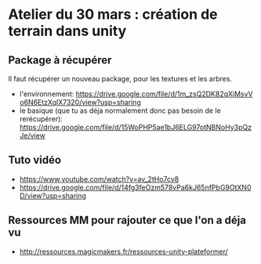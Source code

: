 # Atelier du 30 mars : création de terrain dans unity

## Package à récupérer

Il faut récupérer un nouveau package, pour les textures et les arbres.
- l'environnement: https://drive.google.com/file/d/1m_zsQ2DK82qXjMsvVo6N6EtzXqlX7320/view?usp=sharing
- le basique (que tu as déja normalement donc pas besoin de le rerécupérer): https://drive.google.com/file/d/15WoPHP5ae1bJ6ELG97otNBNoHy3pQzJe/view

## Tuto vidéo

- https://www.youtube.com/watch?v=av_2tHo7cv8
- https://drive.google.com/file/d/14fg3feOzm578vPa6kJ65nfPbG9OtXN0D/view?usp=sharing

## Ressources MM pour rajouter ce que l'on a déja vu

- http://ressources.magicmakers.fr/ressources-unity-plateformer/
